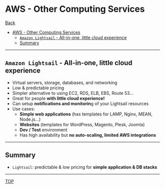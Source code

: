 # AWS - Other Computing Services

[Back](../index.md)

- [AWS - Other Computing Services](#aws---other-computing-services)
  - [`Amazon Lightsail` - All-in-one, little cloud experience](#amazon-lightsail---all-in-one-little-cloud-experience)
  - [Summary](#summary)

---


## `Amazon Lightsail` - All-in-one, little cloud experience

- Virtual servers, storage, databases, and networking
- Low & predictable pricing
- Simpler alternative to using EC2, RDS, ELB, EBS, Route 53…
- Great for people **with little cloud experience!**
- Can setup **notifications and monitorin**g of your Lightsail resources
- Use cases:
  - **Simple web applications** (has templates for LAMP, Nginx, MEAN, Node.js…)
  - **Websites** (templates for WordPress, Magento, Plesk, Joomla)
  - **Dev / Test** environment
  - Has high availability but **no auto-scaling, limited AWS integrations**

---

## Summary


- `Lightsail`: predictable & low pricing for **simple application & DB stacks**

---

[TOP](#aws---other-computing-services)
